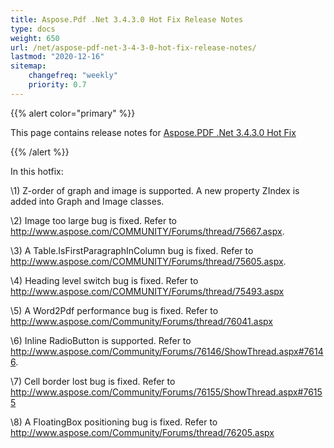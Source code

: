 ```yaml
---
title: Aspose.Pdf .Net 3.4.3.0 Hot Fix Release Notes
type: docs
weight: 650
url: /net/aspose-pdf-net-3-4-3-0-hot-fix-release-notes/
lastmod: "2020-12-16"
sitemap:
    changefreq: "weekly"
    priority: 0.7
---
```


{{% alert color="primary" %}} 

This page contains release notes for [Aspose.PDF .Net 3.4.3.0 Hot Fix](http://www.aspose.com/downloads/pdf/net/new-releases/aspose.pdf-.net-3.4.3.0-hot-fix/)

{{% /alert %}} 

In this hotfix: 

\1) Z-order of graph and image is supported. A new property ZIndex is added into Graph and Image classes. 

\2) Image too large bug is fixed. Refer to <http://www.aspose.com/COMMUNITY/Forums/thread/75667.aspx>. 

\3) A Table.IsFirstParagraphInColumn bug is fixed. Refer to <http://www.aspose.com/COMMUNITY/Forums/thread/75605.aspx>. 

\4) Heading level switch bug is fixed. Refer to <http://www.aspose.com/COMMUNITY/Forums/thread/75493.aspx>

\5) A Word2Pdf performance bug is fixed. Refer to <http://www.aspose.com/Community/Forums/thread/76041.aspx>

\6) Inline RadioButton is supported. Refer to <http://www.aspose.com/Community/Forums/76146/ShowThread.aspx#76146>. 

\7) Cell border lost bug is fixed. Refer to <http://www.aspose.com/Community/Forums/76155/ShowThread.aspx#76155>

\8) A FloatingBox positioning bug is fixed. Refer to <http://www.aspose.com/Community/Forums/thread/76205.aspx>
